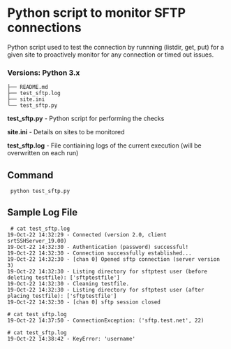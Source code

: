 Python script to monitor SFTP connections
=========================================

Python script used to test the connection by runnning (listdir, get, put) for a given site to proactively monitor for any connection or timed out issues.

### **Versions:** Python 3.x

```
├── README.md
├── test_sftp.log
├── site.ini
└── test_sftp.py
```
**test_sftp.py** - Python script for performing the checks

**site.ini** - Details on sites to be monitored

**test_sftp.log** - File contiaining logs of the current execution (will be overwritten on each run)

## Command
```
 python test_sftp.py
```

## Sample Log File

```
 # cat test_sftp.log
19-Oct-22 14:32:29 - Connected (version 2.0, client srtSSHServer_19.00)
19-Oct-22 14:32:30 - Authentication (password) successful!
19-Oct-22 14:32:30 - Connection successfully established...
19-Oct-22 14:32:30 - [chan 0] Opened sftp connection (server version 3)
19-Oct-22 14:32:30 - Listing directory for sftptest user (before deleting testfile): ['sftptestfile']
19-Oct-22 14:32:30 - Cleaning testfile.
19-Oct-22 14:32:30 - Listing directory for sftptest user (after placing testfile): ['sftptestfile']
19-Oct-22 14:32:30 - [chan 0] sftp session closed
```


```
# cat test_sftp.log
19-Oct-22 14:37:50 - ConnectionException: ('sftp.test.net', 22)
```

```
# cat test_sftp.log
19-Oct-22 14:38:42 - KeyError: 'username'
```





